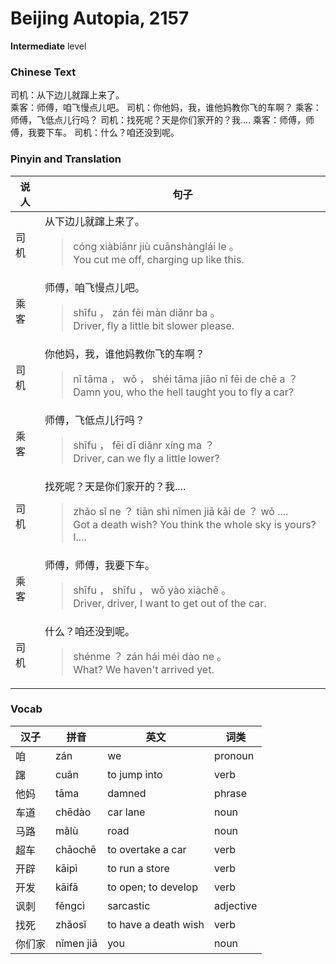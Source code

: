 # Beijing Autopia, 2157
**Intermediate** level
### Chinese Text
司机：从下边儿就蹿上来了。<br />乘客：师傅，咱飞慢点儿吧。
司机：你他妈，我，谁他妈教你飞的车啊？
乘客：师傅，飞低点儿行吗？
司机：找死呢？天是你们家开的？我....
乘客：师傅，师傅，我要下车。
司机：什么？咱还没到呢。

### Pinyin and Translation
|说人|句子|
|----|----|
|司机|从下边儿就蹿上来了。<blockquote>cóng xiàbiānr jiù cuānshànglái le 。<br />You cut me off, charging up like this.</blockquote>|
|乘客|师傅，咱飞慢点儿吧。<blockquote>shīfu ， zán fēi màn diǎnr ba 。<br />Driver, fly a little bit slower please.</blockquote>|
|司机|你他妈，我，谁他妈教你飞的车啊？<blockquote>nǐ tāma ， wǒ ， shéi tāma jiāo nǐ fēi de chē a ？<br />Damn you, who the hell taught you to fly a car?</blockquote>|
|乘客|师傅，飞低点儿行吗？<blockquote>shīfu ， fēi dī diǎnr xíng ma ？<br />Driver, can we fly a little lower?</blockquote>|
|司机|找死呢？天是你们家开的？我....<blockquote>zhǎo sǐ ne ？ tiān shì nǐmen jiā kāi de ？ wǒ ....<br />Got a death wish? You think the whole sky is yours? I....</blockquote>|
|乘客|师傅，师傅，我要下车。<blockquote>shīfu ， shīfu ， wǒ yào xiàchē 。<br />Driver, driver, I want to get out of the car.</blockquote>|
|司机|什么？咱还没到呢。<blockquote>shénme ？ zán hái méi dào ne 。<br />What? We haven't arrived yet.</blockquote>|
### Vocab
|汉子|拼音|英文|词类|
|----|----|----|----|
|咱|zán|we|pronoun|
|蹿|cuān|to jump into|verb|
|他妈|tāma|damned|phrase|
|车道|chēdào|car lane|noun|
|马路|mǎlù|road|noun|
|超车|chāochē|to overtake a car|verb|
|开辟|kāipì|to run a store|verb|
|开发|kāifā|to open; to develop|verb|
|讽刺|fěngcì|sarcastic|adjective|
|找死|zhǎosǐ|to have a death wish|verb|
|你们家|nǐmen jiā|you|noun|